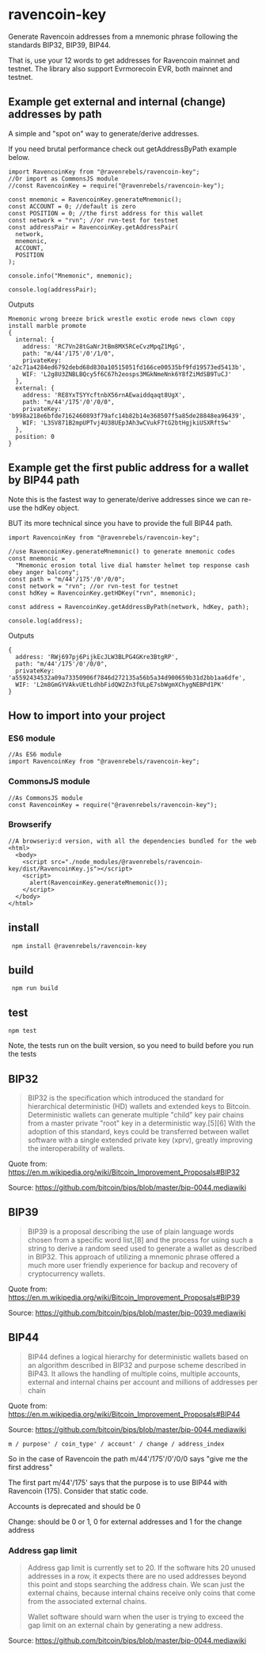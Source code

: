 # ravencoin-key

Generate Ravencoin addresses from a mnemonic phrase following the standards BIP32, BIP39, BIP44.

That is, use your 12 words to get addresses for Ravencoin mainnet and testnet.
The library also support Evrmorecoin EVR, both mainnet and testnet.


## Example get external and internal (change) addresses by path

A simple and "spot on" way to generate/derive addresses.

If you need brutal performance check out getAddressByPath example below.

```
import RavencoinKey from "@ravenrebels/ravencoin-key";
//Or import as CommonsJS module
//const RavencoinKey = require("@ravenrebels/ravencoin-key");

const mnemonic = RavencoinKey.generateMnemonic();
const ACCOUNT = 0; //default is zero
const POSITION = 0; //the first address for this wallet
const network = "rvn"; //or rvn-test for testnet
const addressPair = RavencoinKey.getAddressPair(
  network,
  mnemonic,
  ACCOUNT,
  POSITION
);

console.info("Mnemonic", mnemonic);

console.log(addressPair);
```

Outputs

```
Mnemonic wrong breeze brick wrestle exotic erode news clown copy install marble promote
{
  internal: {
    address: 'RC7Vn28tGaNrJtBm8MX5RCeCvzMpqZ1MgG',
    path: "m/44'/175'/0'/1/0",
    privateKey: 'a2c71a4284ed6792debd68d830a10515051fd166ce00535bf9fd19573ed5413b',
    WIF: 'L2g8U3ZNBLBQcy5f6C67h2eosps3MGkNmeNnk6Y8fZiMdSB9TuCJ'
  },
  external: {
    address: 'RE8YxTSYYcftnbX56rnAEwaiddqaqt8UgX',
    path: "m/44'/175'/0'/0/0",
    privateKey: 'b998a218e6bfde7162460893f79afc14b82b14e368507f5a85de28848ea96439',
    WIF: 'L3SV871B2mpUPTvj4U38UEp3Ah3wCVukF7tG2btHgjkiUSXRftSw'
  },
  position: 0
}
```

## Example get the first public address for a wallet by BIP44 path

Note this is the fastest way to generate/derive addresses since we can re-use the hdKey object.

BUT its more technical since you have to provide the full BIP44 path.

```
import RavencoinKey from "@ravenrebels/ravencoin-key";

//use RavencoinKey.generateMnemonic() to generate mnemonic codes
const mnemonic =
  "Mnemonic erosion total live dial hamster helmet top response cash obey anger balcony";
const path = "m/44'/175'/0'/0/0";
const network = "rvn"; //or rvn-test for testnet
const hdKey = RavencoinKey.getHDKey("rvn", mnemonic);

const address = RavencoinKey.getAddressByPath(network, hdKey, path);

console.log(address);

```

Outputs

```
{
  address: 'RWj697pj6PijkEcJLW3BLPG4GKre3BtgRP',
  path: "m/44'/175'/0'/0/0",
  privateKey: 'a5592434532a09a73350906f7846d272135a56b5a34d900659b31d2bb1aa6dfe',
  WIF: 'L2m8GmGYVAkvUEtLdhbFidQW2Zn3fULpE7sbWgmXChygNEBPd1PK'
}
```

## How to import into your project

### ES6 module

```
//As ES6 module
import RavencoinKey from "@ravenrebels/ravencoin-key";
```

### CommonsJS module

```
//As CommonsJS module
const RavencoinKey = require("@ravenrebels/ravencoin-key");
```

### Browserify

```
//A browseriy:d version, with all the dependencies bundled for the web
<html>
  <body>
    <script src="./node_modules/@ravenrebels/ravencoin-key/dist/RavencoinKey.js"></script>
    <script>
      alert(RavencoinKey.generateMnemonic());
    </script>
  </body>
</html>
```

## install

` npm install @ravenrebels/ravencoin-key`

## build

` npm run build`

## test

`npm test`

Note, the tests run on the built version, so you need to build before you run the tests

## BIP32

> BIP32 is the specification which introduced the standard for hierarchical deterministic (HD) wallets and extended keys to Bitcoin. Deterministic wallets can generate multiple "child" key pair chains from a master private "root" key in a deterministic way.[5][6] With the adoption of this standard, keys could be transferred between wallet software with a single extended private key (xprv), greatly improving the interoperability of wallets.

Quote from: https://en.m.wikipedia.org/wiki/Bitcoin_Improvement_Proposals#BIP32

Source: https://github.com/bitcoin/bips/blob/master/bip-0044.mediawiki

## BIP39

> BIP39 is a proposal describing the use of plain language words chosen from a specific word list,[8] and the process for using such a string to derive a random seed used to generate a wallet as described in BIP32. This approach of utilizing a mnemonic phrase offered a much more user friendly experience for backup and recovery of cryptocurrency wallets.

Quote from: https://en.m.wikipedia.org/wiki/Bitcoin_Improvement_Proposals#BIP39

Source: https://github.com/bitcoin/bips/blob/master/bip-0039.mediawiki

## BIP44

> BIP44 defines a logical hierarchy for deterministic wallets based on an algorithm described in BIP32 and purpose scheme described in BIP43. It allows the handling of multiple coins, multiple accounts, external and internal chains per account and millions of addresses per chain

Quote from: https://en.m.wikipedia.org/wiki/Bitcoin_Improvement_Proposals#BIP44

Source: https://github.com/bitcoin/bips/blob/master/bip-0044.mediawiki

`m / purpose' / coin_type' / account' / change / address_index`

So in the case of Ravencoin the path m/44'/175'/0'/0/0 says "give me the first address"

The first part m/44'/175' says that the purpose is to use BIP44 with Ravencoin (175). Consider that static code.

Accounts is deprecated and should be 0

Change: should be 0 or 1, 0 for external addresses and 1 for the change address

### Address gap limit

> Address gap limit is currently set to 20. If the software hits 20 unused addresses in a row, it expects there are no used addresses beyond this point and stops searching the address chain. We scan just the external chains, because internal chains receive only coins that come from the associated external chains.
>
> Wallet software should warn when the user is trying to exceed the gap limit on an external chain by generating a new address.

Source: https://github.com/bitcoin/bips/blob/master/bip-0044.mediawiki
